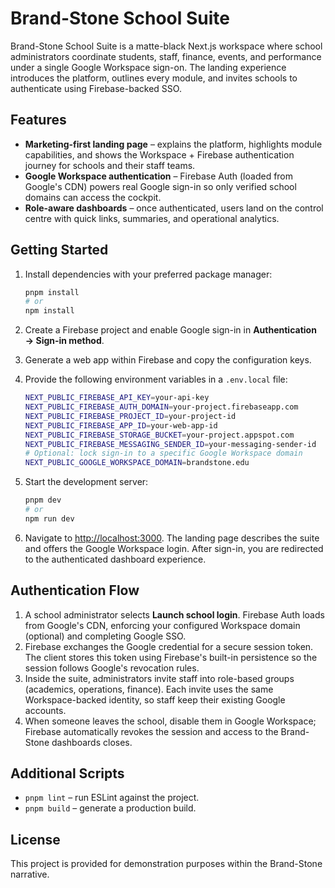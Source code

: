 # Brand-Stone School Suite

Brand-Stone School Suite is a matte-black Next.js workspace where school administrators coordinate students, staff, finance, events, and performance under a single Google Workspace sign-on. The landing experience introduces the platform, outlines every module, and invites schools to authenticate using Firebase-backed SSO.

## Features

- **Marketing-first landing page** – explains the platform, highlights module capabilities, and shows the Workspace + Firebase authentication journey for schools and their staff teams.
- **Google Workspace authentication** – Firebase Auth (loaded from Google&apos;s CDN) powers real Google sign-in so only verified school domains can access the cockpit.
- **Role-aware dashboards** – once authenticated, users land on the control centre with quick links, summaries, and operational analytics.

## Getting Started

1. Install dependencies with your preferred package manager:

   ```bash
   pnpm install
   # or
   npm install
   ```

2. Create a Firebase project and enable Google sign-in in **Authentication → Sign-in method**.
3. Generate a web app within Firebase and copy the configuration keys.
4. Provide the following environment variables in a `.env.local` file:

   ```bash
   NEXT_PUBLIC_FIREBASE_API_KEY=your-api-key
   NEXT_PUBLIC_FIREBASE_AUTH_DOMAIN=your-project.firebaseapp.com
   NEXT_PUBLIC_FIREBASE_PROJECT_ID=your-project-id
   NEXT_PUBLIC_FIREBASE_APP_ID=your-web-app-id
   NEXT_PUBLIC_FIREBASE_STORAGE_BUCKET=your-project.appspot.com
   NEXT_PUBLIC_FIREBASE_MESSAGING_SENDER_ID=your-messaging-sender-id
   # Optional: lock sign-in to a specific Google Workspace domain
   NEXT_PUBLIC_GOOGLE_WORKSPACE_DOMAIN=brandstone.edu
   ```

5. Start the development server:

   ```bash
   pnpm dev
   # or
   npm run dev
   ```

6. Navigate to [http://localhost:3000](http://localhost:3000). The landing page describes the suite and offers the Google Workspace login. After sign-in, you are redirected to the authenticated dashboard experience.

## Authentication Flow

1. A school administrator selects **Launch school login**. Firebase Auth loads from Google&apos;s CDN, enforcing your configured Workspace domain (optional) and completing Google SSO.
2. Firebase exchanges the Google credential for a secure session token. The client stores this token using Firebase&apos;s built-in persistence so the session follows Google&apos;s revocation rules.
3. Inside the suite, administrators invite staff into role-based groups (academics, operations, finance). Each invite uses the same Workspace-backed identity, so staff keep their existing Google accounts.
4. When someone leaves the school, disable them in Google Workspace; Firebase automatically revokes the session and access to the Brand-Stone dashboards closes.

## Additional Scripts

- `pnpm lint` – run ESLint against the project.
- `pnpm build` – generate a production build.

## License

This project is provided for demonstration purposes within the Brand-Stone narrative.

